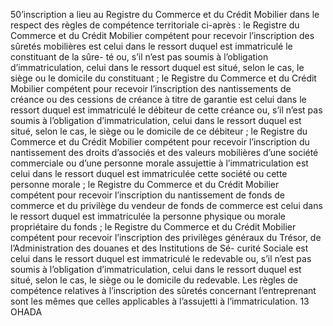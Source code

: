 50’inscription a lieu au Registre du Commerce et du Crédit Mobilier dans le respect
des règles de compétence territoriale ci-après :
le Registre du Commerce et du Crédit Mobilier compétent pour recevoir l’inscription des
sûretés mobilières est celui dans le ressort duquel est immatriculé le constituant de la sûre-
té ou, s’il n’est pas soumis à l’obligation d’immatriculation, celui dans le ressort duquel
est situé, selon le cas, le siège ou le domicile du constituant ;
le Registre du Commerce et du Crédit Mobilier compétent pour recevoir l’inscription des
nantissements de créance ou des cessions de créance à titre de garantie est celui dans le
ressort duquel est immatriculé le débiteur de cette créance ou, s’il n’est pas soumis à
l’obligation d’immatriculation, celui dans le ressort duquel est situé, selon le cas, le siège
ou le domicile de ce débiteur ;
le Registre du Commerce et du Crédit Mobilier compétent pour recevoir l’inscription du
nantissement des droits d’associés et des valeurs mobilières d’une société commerciale ou
d’une personne morale assujettie à l’immatriculation est celui dans le ressort duquel est
immatriculée cette société ou cette personne morale ;
le Registre du Commerce et du Crédit Mobilier compétent pour recevoir l’inscription du
nantissement de fonds de commerce et du privilège du vendeur de fonds de commerce est
celui dans le ressort duquel est immatriculée la personne physique ou morale propriétaire
du fonds ;
le Registre du Commerce et du Crédit Mobilier compétent pour recevoir l’inscription des
privilèges généraux du Trésor, de l’Administration des douanes et des Institutions de Sé-
curité Sociale est celui dans le ressort duquel est immatriculé le redevable ou, s’il n’est
pas soumis à l’obligation d’immatriculation, celui dans le ressort duquel est situé, selon le
cas, le siège ou le domicile du redevable.
Les règles de compétence relatives à l’inscription des sûretés concernant l’entreprenant sont
les mêmes que celles applicables à l’assujetti à l’immatriculation.
13
OHADA